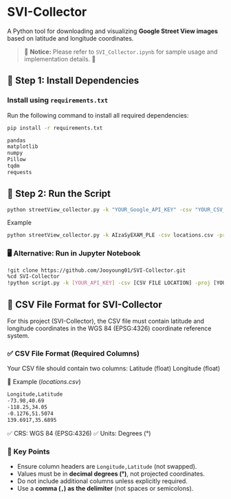 # SVI-Collector
A Python tool for downloading and visualizing **Google Street View images** based on latitude and longitude coordinates.
> 📢 **Notice:** Please refer to `SVI_Collector.ipynb` for sample usage and implementation details. 🚀

## 📌 Step 1: Install Dependencies

### Install using `requirements.txt`
Run the following command to install all required dependencies:

```bash
pip install -r requirements.txt
```

```bash
pandas
matplotlib
numpy
Pillow
tqdm
requests
```

## 📌 Step 2: Run the Script
```bash
python streetView_collector.py -k "YOUR_Google_API_KEY" -csv "YOUR_CSV_FILE_LOCATION" -proj "YOUR_PROJECT_NAME"
```
Example
```bash
python streetView_collector.py -k AIzaSyEXAM_PLE -csv locations.csv -proj NYC
```
### 🖥️ Alternative: Run in Jupyter Notebook
```bash
!git clone https://github.com/Jooyoung01/SVI-Collector.git
%cd SVI-Collector
!python script.py -k [YOUR_API_KEY] -csv [CSV FILE LOCATION] -proj [YOUR PROJECT NAME]
```

## 📌 CSV File Format for SVI-Collector
For this project (SVI-Collector), the CSV file must contain latitude and longitude coordinates in the WGS 84 (EPSG:4326) coordinate reference system.
### ✅ CSV File Format (Required Columns)
Your CSV file should contain two columns:
Latitude (float)
Longitude (float)

📍 Example (*locations.csv*)
```bash
Longitude,Latitude
-73.98,40.69
-118.25,34.05
-0.1276,51.5074
139.6917,35.6895
```
✅ CRS: WGS 84 (EPSG:4326)
✅ Units: Degrees (°)

### 📌 Key Points
- Ensure column headers are `Longitude,Latitude` (not swapped). <br>
- Values must be in **decimal degrees (°)**, not projected coordinates. <br>
- Do not include additional columns unless explicitly required. <br>
- Use a **comma (`,`) as the delimiter** (not spaces or semicolons).